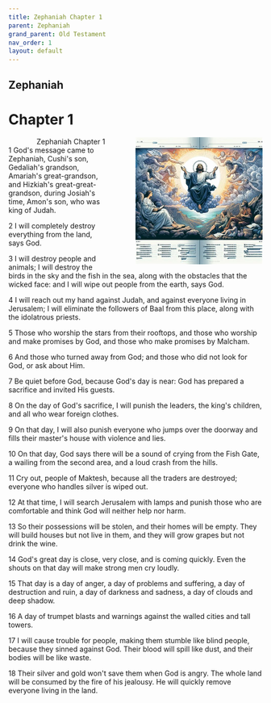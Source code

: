 ```yaml
---
title: Zephaniah Chapter 1
parent: Zephaniah
grand_parent: Old Testament
nav_order: 1
layout: default
---
```


## Zephaniah

# Chapter 1

<div style="clear: both; text-align: right;">
    <div style="max-width: 50%; height: auto; float: right; margin: 0 0 10px 10px; padding-left: 10%;">
        <img src="/assets/Image/Zephaniah/500/1.jpg" alt="Zephaniah Chapter 1" class="chapter-image">
    </div>
    <figcaption style="font-size: 14px; text-align: right;">Zephaniah Chapter 1</figcaption>
</div>
1 God's message came to Zephaniah, Cushi's son, Gedaliah's grandson, Amariah's great-grandson, and Hizkiah's great-great-grandson, during Josiah's time, Amon's son, who was king of Judah.

2 I will completely destroy everything from the land, says God.

3 I will destroy people and animals; I will destroy the birds in the sky and the fish in the sea, along with the obstacles that the wicked face: and I will wipe out people from the earth, says God.

4 I will reach out my hand against Judah, and against everyone living in Jerusalem; I will eliminate the followers of Baal from this place, along with the idolatrous priests.

5 Those who worship the stars from their rooftops, and those who worship and make promises by God, and those who make promises by Malcham.

6 And those who turned away from God; and those who did not look for God, or ask about Him.

7 Be quiet before God, because God's day is near: God has prepared a sacrifice and invited His guests.

8 On the day of God's sacrifice, I will punish the leaders, the king's children, and all who wear foreign clothes.

9 On that day, I will also punish everyone who jumps over the doorway and fills their master's house with violence and lies.

10 On that day, God says there will be a sound of crying from the Fish Gate, a wailing from the second area, and a loud crash from the hills.

11 Cry out, people of Maktesh, because all the traders are destroyed; everyone who handles silver is wiped out.

12 At that time, I will search Jerusalem with lamps and punish those who are comfortable and think God will neither help nor harm.

13 So their possessions will be stolen, and their homes will be empty. They will build houses but not live in them, and they will grow grapes but not drink the wine.

14 God's great day is close, very close, and is coming quickly. Even the shouts on that day will make strong men cry loudly.

15 That day is a day of anger, a day of problems and suffering, a day of destruction and ruin, a day of darkness and sadness, a day of clouds and deep shadow.

16 A day of trumpet blasts and warnings against the walled cities and tall towers.

17 I will cause trouble for people, making them stumble like blind people, because they sinned against God. Their blood will spill like dust, and their bodies will be like waste.

18 Their silver and gold won't save them when God is angry. The whole land will be consumed by the fire of his jealousy. He will quickly remove everyone living in the land.


